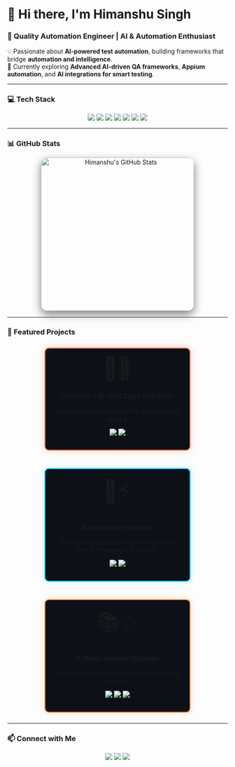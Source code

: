 # 👋 Hi there, I'm Himanshu Singh
### 🚀 Quality Automation Engineer | AI & Automation Enthusiast

💡 Passionate about **AI-powered test automation**, building frameworks that bridge **automation and intelligence**.  
🌱 Currently exploring **Advanced AI-driven QA frameworks**, **Appium automation**, and **AI integrations for smart testing**.  

---

### 💻 Tech Stack
<p align="center">
  <img src="https://img.shields.io/badge/Java-ED8B00?style=for-the-badge&logo=java&logoColor=white" />
  <img src="https://img.shields.io/badge/Python-3776AB?style=for-the-badge&logo=python&logoColor=white" />
  <img src="https://img.shields.io/badge/AI-FF6C37?style=for-the-badge&logo=openai&logoColor=white" />
  <img src="https://img.shields.io/badge/Selenium-43B02A?style=for-the-badge&logo=selenium&logoColor=white" />
  <img src="https://img.shields.io/badge/Appium-00ADEF?style=for-the-badge&logo=appium&logoColor=white" />
  <img src="https://img.shields.io/badge/RobotFramework-0088CC?style=for-the-badge&logo=robotframework&logoColor=white" />
  <img src="https://img.shields.io/badge/RESTAPI-FF6C37?style=for-the-badge&logo=postman&logoColor=white" />
</p>

---

### 📊 GitHub Stats
<p align="center" style="display: flex; justify-content: center; flex-wrap: wrap; gap: 25px;">
  <!-- Main GitHub Stats Card -->
  <img 
    src="https://github-readme-stats.vercel.app/api?username=Himaanshu-Singh&show_icons=true&theme=dark&count_private=true&hide_title=false&hide_border=false&include_all_commits=true" 
    width="350" 
    style="border-radius: 15px; box-shadow: 0 8px 20px rgba(0,0,0,0.5); transition: transform 0.3s ease;" 
    onmouseover="this.style.transform='scale(1.05)'" 
    onmouseout="this.style.transform='scale(1)'" 
    alt="Himanshu's GitHub Stats"
  />


</p>

---
### 🌟 Featured Projects
<div align="center" style="display: flex; flex-wrap: wrap; justify-content: center; gap: 20px;">

<!-- Project Card 1 -->
<div style="width: 300px; border: 2px solid #FF7F50; border-radius: 10px; padding: 15px; margin: 10px; 
            background: #0d1117; box-shadow: 0 0 15px rgba(255,127,80,0.4); transition: box-shadow 0.3s ease;">
  <div style="font-size: 50px; text-align: center; margin-bottom: 10px;">📄🤖</div>
  <h3 align="center">ChatPDF - AI Test Case Extractor</h3>
  <p align="center">Extract test cases from PDFs automatically using AI</p>
  <p align="center">
    <img src="https://img.shields.io/badge/JavaScript-F0DB4F?style=for-the-badge&logo=javascript&logoColor=black" />
    <img src="https://img.shields.io/badge/AI-FF6C37?style=for-the-badge&logo=openai&logoColor=white" />
  </p>
</div>


<!-- Project Card 2 -->
<div style="width: 300px; border: 2px solid #00CFFF; border-radius: 10px; padding: 15px; margin: 10px; 
            background: #0d1117; box-shadow: 0 0 15px rgba(0,207,255,0.3); transition: box-shadow 0.3s ease;">
  <div style="font-size: 50px; text-align: center; margin-bottom: 10px;">📱⚡</div>
  <h3 align="center">Automation-Appium</h3>
  <p align="center">Full Android automation framework with Robot Framework & Appium</p>
  <p align="center">
    <img src="https://img.shields.io/badge/Python-3572A5?style=for-the-badge&logo=python&logoColor=white" />
    <img src="https://img.shields.io/badge/RobotFramework-0088CC?style=for-the-badge&logo=robotframework&logoColor=white" />
  </p>
</div>




<!-- Project Card 3 -->
<div style="width: 300px; border: 2px solid #FF8C42; border-radius: 10px; padding: 15px; margin: 10px; 
            background: #0d1117; box-shadow: 0 0 15px rgba(255,140,66,0.3); transition: box-shadow 0.3s ease;">
  <div style="font-size: 50px; text-align: center; margin-bottom: 10px;">📚✨</div>
  <h3 align="center">E-Book Review Website</h3>
  <p align="center">Modern, responsive web app for reviewing e-books</p>
  <p align="center">
    <img src="https://img.shields.io/badge/HTML-E34F26?style=for-the-badge&logo=html5&logoColor=white" />
    <img src="https://img.shields.io/badge/CSS-1572B6?style=for-the-badge&logo=css3&logoColor=white" />
    <img src="https://img.shields.io/badge/JavaScript-F0DB4F?style=for-the-badge&logo=javascript&logoColor=black" />
  </p>
</div>

</div>


---

### 📫 Connect with Me
<p align="center">
  <a href="https://www.linkedin.com/in/himanshu9415"><img src="https://img.shields.io/badge/LinkedIn-0A66C2?style=for-the-badge&logo=linkedin&logoColor=white" /></a>
  <a href="https://himaanshu-singh.github.io/E-Book-Review-Website/"><img src="https://img.shields.io/badge/Portfolio-FF5722?style=for-the-badge&logo=github&logoColor=white" /></a>
  <a href="mailto:singhhimanshu9414@gmail.com"><img src="https://img.shields.io/badge/Email-D14836?style=for-the-badge&logo=gmail&logoColor=white" /></a>
</p>
